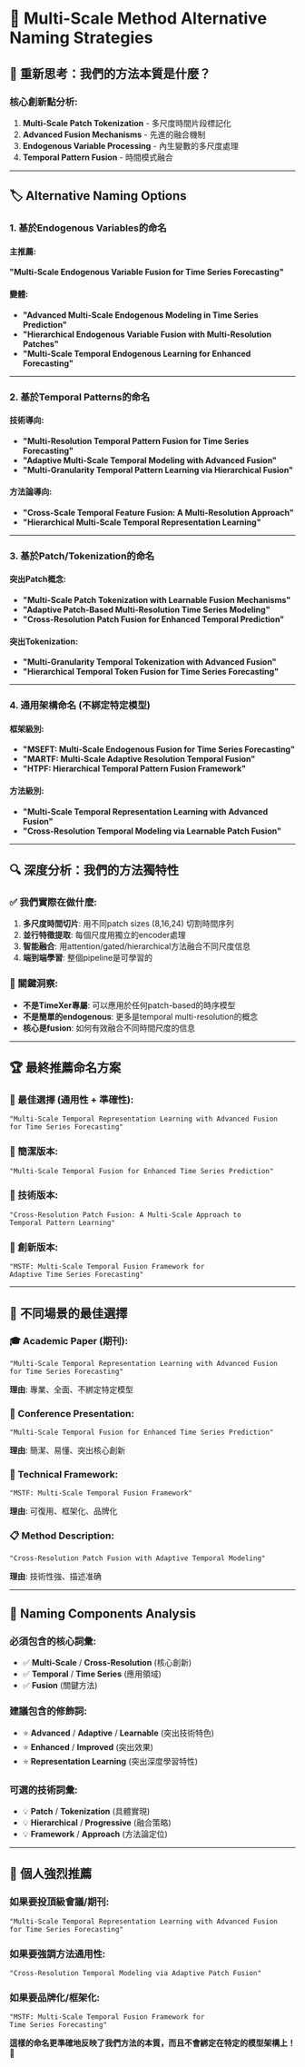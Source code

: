 # 🎯 Multi-Scale Method Alternative Naming Strategies

## 🤔 **重新思考：我們的方法本質是什麼？**

### **核心創新點分析**:
1. **Multi-Scale Patch Tokenization** - 多尺度時間片段標記化
2. **Advanced Fusion Mechanisms** - 先進的融合機制
3. **Endogenous Variable Processing** - 內生變數的多尺度處理
4. **Temporal Pattern Fusion** - 時間模式融合

---

## 🏷️ **Alternative Naming Options**

### **1. 基於Endogenous Variables的命名**

#### **主推薦**:
**"Multi-Scale Endogenous Variable Fusion for Time Series Forecasting"**

#### **變體**:
- **"Advanced Multi-Scale Endogenous Modeling in Time Series Prediction"**
- **"Hierarchical Endogenous Variable Fusion with Multi-Resolution Patches"**
- **"Multi-Scale Temporal Endogenous Learning for Enhanced Forecasting"**

---

### **2. 基於Temporal Patterns的命名**

#### **技術導向**:
- **"Multi-Resolution Temporal Pattern Fusion for Time Series Forecasting"**
- **"Adaptive Multi-Scale Temporal Modeling with Advanced Fusion"**
- **"Multi-Granularity Temporal Pattern Learning via Hierarchical Fusion"**

#### **方法論導向**:
- **"Cross-Scale Temporal Feature Fusion: A Multi-Resolution Approach"**
- **"Hierarchical Multi-Scale Temporal Representation Learning"**

---

### **3. 基於Patch/Tokenization的命名**

#### **突出Patch概念**:
- **"Multi-Scale Patch Tokenization with Learnable Fusion Mechanisms"**
- **"Adaptive Patch-Based Multi-Resolution Time Series Modeling"** 
- **"Cross-Resolution Patch Fusion for Enhanced Temporal Prediction"**

#### **突出Tokenization**:
- **"Multi-Granularity Temporal Tokenization with Advanced Fusion"**
- **"Hierarchical Temporal Token Fusion for Time Series Forecasting"**

---

### **4. 通用架構命名 (不綁定特定模型)**

#### **框架級別**:
- **"MSEFT: Multi-Scale Endogenous Fusion for Time Series Forecasting"**
- **"MARTF: Multi-Scale Adaptive Resolution Temporal Fusion"**
- **"HTPF: Hierarchical Temporal Pattern Fusion Framework"**

#### **方法級別**:
- **"Multi-Scale Temporal Representation Learning with Advanced Fusion"**
- **"Cross-Resolution Temporal Modeling via Learnable Patch Fusion"**

---

## 🔍 **深度分析：我們的方法獨特性**

### **✅ 我們實際在做什麼**:

1. **多尺度時間切片**: 用不同patch sizes (8,16,24) 切割時間序列
2. **並行特徵提取**: 每個尺度用獨立的encoder處理  
3. **智能融合**: 用attention/gated/hierarchical方法融合不同尺度信息
4. **端到端學習**: 整個pipeline是可學習的

### **🎯 關鍵洞察**:
- **不是TimeXer專屬**: 可以應用於任何patch-based的時序模型
- **不是簡單的endogenous**: 更多是temporal multi-resolution的概念
- **核心是fusion**: 如何有效融合不同時間尺度的信息

---

## 🏆 **最終推薦命名方案**

### **🥇 最佳選擇 (通用性 + 準確性)**:
```
"Multi-Scale Temporal Representation Learning with Advanced Fusion 
for Time Series Forecasting"
```

### **🥈 簡潔版本**:
```
"Multi-Scale Temporal Fusion for Enhanced Time Series Prediction"
```

### **🥉 技術版本**:
```
"Cross-Resolution Patch Fusion: A Multi-Scale Approach to 
Temporal Pattern Learning"
```

### **🚀 創新版本**:
```
"MSTF: Multi-Scale Temporal Fusion Framework for 
Adaptive Time Series Forecasting"
```

---

## 📝 **不同場景的最佳選擇**

### **🎓 Academic Paper (期刊)**:
```
"Multi-Scale Temporal Representation Learning with Advanced Fusion 
for Time Series Forecasting"
```
**理由**: 專業、全面、不綁定特定模型

### **🏢 Conference Presentation**:
```
"Multi-Scale Temporal Fusion for Enhanced Time Series Prediction"
```
**理由**: 簡潔、易懂、突出核心創新

### **🔬 Technical Framework**:
```
"MSTF: Multi-Scale Temporal Fusion Framework"
```
**理由**: 可復用、框架化、品牌化

### **📋 Method Description**:
```
"Cross-Resolution Patch Fusion with Adaptive Temporal Modeling"
```
**理由**: 技術性強、描述准确

---

## 🎨 **Naming Components Analysis**

### **必須包含的核心詞彙**:
- ✅ **Multi-Scale** / **Cross-Resolution** (核心創新)
- ✅ **Temporal** / **Time Series** (應用領域)
- ✅ **Fusion** (關鍵方法)

### **建議包含的修飾詞**:
- ⭐ **Advanced** / **Adaptive** / **Learnable** (突出技術特色)
- ⭐ **Enhanced** / **Improved** (突出效果)
- ⭐ **Representation Learning** (突出深度學習特性)

### **可選的技術詞彙**:
- 💡 **Patch** / **Tokenization** (具體實現)
- 💡 **Hierarchical** / **Progressive** (融合策略)
- 💡 **Framework** / **Approach** (方法論定位)

---

## 🎯 **個人強烈推薦**

### **如果要投頂級會議/期刊**:
```
"Multi-Scale Temporal Representation Learning with Advanced Fusion 
for Time Series Forecasting"
```

### **如果要強調方法通用性**:
```
"Cross-Resolution Temporal Modeling via Adaptive Patch Fusion"
```

### **如果要品牌化/框架化**:
```
"MSTF: Multi-Scale Temporal Fusion Framework for 
Time Series Forecasting"
```

**這樣的命名更準確地反映了我們方法的本質，而且不會綁定在特定的模型架構上！** 🚀